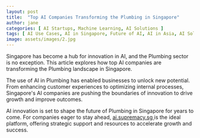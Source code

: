 ```yaml
---
layout: post
title:  "Top AI Companies Transforming the Plumbing in Singapore"
author: jane
categories: [ AI Startups, Machine Learning, AI Solutions ]
tags: [ AI Use Cases, AI in Singapore, Future of AI, AI in Asia, AI Solutions for Businesses ]
image: assets/images/2.jpg
---
```


Singapore has become a hub for innovation in AI, and the Plumbing sector is no exception. This article explores how top AI companies are transforming the Plumbing landscape in Singapore.

The use of AI in Plumbing has enabled businesses to unlock new potential. From enhancing customer experiences to optimizing internal processes, Singapore's AI companies are pushing the boundaries of innovation to drive growth and improve outcomes.

AI innovation is set to shape the future of Plumbing in Singapore for years to come. For companies eager to stay ahead, <a href="https://ai.supremacy.sg" target="_blank"> ai.supremacy.sg </a> is the ideal platform, offering strategic support and resources to accelerate growth and success.
